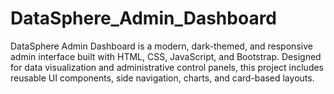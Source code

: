 # DataSphere_Admin_Dashboard
DataSphere Admin Dashboard is a modern, dark-themed, and responsive admin interface built with HTML, CSS, JavaScript, and Bootstrap. Designed for data visualization and administrative control panels, this project includes reusable UI components, side navigation, charts, and card-based layouts.
